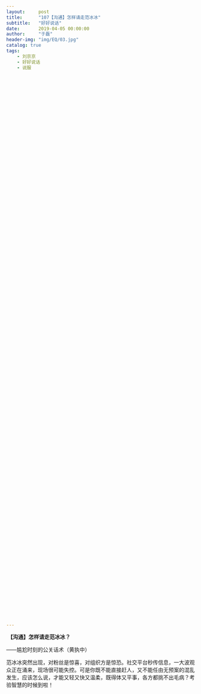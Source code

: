 ```yaml
---
layout:     post
title:      "107【沟通】怎样请走范冰冰"
subtitle:   "好好说话"
date:       2019-04-05 00:00:00
author:     "于磊"
header-img: "img/EQ/03.jpg"
catalog: true
tags:
    - 刘京京
    - 好好说话
    - 说服









































































































---
```


 **【沟通】怎样请走范冰冰？**

——尴尬时刻的公关话术（黄执中）

 

范冰冰突然出现，对粉丝是惊喜，对组织方是惊恐。社交平台秒传信息，一大波观众正在涌来，现场很可能失控。可是你既不能直接赶人，又不能任由无预案的混乱发生，应该怎么说，才能又轻又快又温柔，既得体又平事，各方都挑不出毛病？考验智慧的时候到啦！